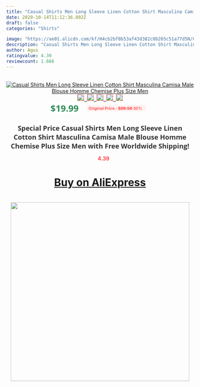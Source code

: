 ```yaml
---
title: "Casual Shirts Men Long Sleeve Linen Cotton Shirt Masculina Camisa Male Blouse Homme Chemise Plus Size Men"
date: 2020-10-14T11:12:36.892Z
draft: false
categories: "Shirts"

image: "https://ae01.alicdn.com/kf/H4cb2bf8b53af43d382c0b265c51a77d5N/Casual-Shirts-Men-Long-Sleeve-Linen-Cotton-Shirt-Masculina-Camisa-Male-Blouse-Homme-Chemise-Plus-Size.jpg"
description: "Casual Shirts Men Long Sleeve Linen Cotton Shirt Masculina Camisa Male Blouse Homme Chemise Plus Size Men"
author: Agus
ratingvalue: 4.39
reviewcount: 1.666
---
```

<br>
<div style="text-align: center;">
<a href="https://s.click.aliexpress.com/e/_97MWG5" target="_blank" rel="nofollow noopener noreferrer"><img alt="Casual Shirts Men Long Sleeve Linen Cotton Shirt Masculina Camisa Male Blouse Homme Chemise Plus Size Men" class="magnifier-image" src="https://ae01.alicdn.com/kf/H4cb2bf8b53af43d382c0b265c51a77d5N/Casual-Shirts-Men-Long-Sleeve-Linen-Cotton-Shirt-Masculina-Camisa-Male-Blouse-Homme-Chemise-Plus-Size.jpg_640x640.jpg">
<br>
<img style="border:1px solid salmon" src="https://ae01.alicdn.com/kf/H4cb2bf8b53af43d382c0b265c51a77d5N/Casual-Shirts-Men-Long-Sleeve-Linen-Cotton-Shirt-Masculina-Camisa-Male-Blouse-Homme-Chemise-Plus-Size.jpg_120x120.jpg">&nbsp;&nbsp;<img style="border:1px solid salmon" src="https://ae01.alicdn.com/kf/H91da55a1194a471583195cbf1afaa515i/Casual-Shirts-Men-Long-Sleeve-Linen-Cotton-Shirt-Masculina-Camisa-Male-Blouse-Homme-Chemise-Plus-Size.jpg_120x120.jpg">&nbsp;&nbsp;<img style="border:1px solid salmon" src="https://ae01.alicdn.com/kf/H5df784b11e3c4a77b220394e4b7e0221w/Casual-Shirts-Men-Long-Sleeve-Linen-Cotton-Shirt-Masculina-Camisa-Male-Blouse-Homme-Chemise-Plus-Size.jpg_120x120.jpg">&nbsp;&nbsp;<img style="border:1px solid salmon" src="https://ae01.alicdn.com/kf/H90c41cd82b524326a21120dd1fd907f6l/Casual-Shirts-Men-Long-Sleeve-Linen-Cotton-Shirt-Masculina-Camisa-Male-Blouse-Homme-Chemise-Plus-Size.jpg_120x120.jpg">&nbsp;&nbsp;<img style="border:1px solid salmon" src="https://ae01.alicdn.com/kf/H676f274295f74a33a4a9acb2d0197b41r/Casual-Shirts-Men-Long-Sleeve-Linen-Cotton-Shirt-Masculina-Camisa-Male-Blouse-Homme-Chemise-Plus-Size.jpg_120x120.jpg"></a></div><br0>
<div style="text-align: center;"><span style="background-color: white; border: 0px; box-sizing: border-box; color: seagreen; display: inline-block; font-family: &quot;open sans&quot; , &quot;arial&quot; , &quot;helvetica&quot; , sans-serif , &quot;heiti&quot;; font-size: 24px; font-stretch: inherit; font-weight: 700; line-height: inherit; margin: 0px 10px 0px 0px; padding: 0px; vertical-align: middle;">$19.99 </span>
<span style="background: rgb(255 , 241 , 241); border-radius: 3px; border: 0px; box-sizing: border-box; color: #ff4747; display: inline-block; font-family: inherit; font-size: 12px; font-stretch: inherit; font-style: inherit; font-variant: inherit; font-weight: 600; line-height: inherit; margin: 0px; padding: 2px 5px; transform: scale(0.9); vertical-align: middle;">Original Price : <b style="text-decoration: line-through;">$28.56 </b> 30%&nbsp;&nbsp;</span></div>
<h1 style="color: #333333; display: inline-block; font-family: &quot;open sans&quot; , &quot;arial&quot; , &quot;helvetica&quot; , sans-serif , &quot;heiti&quot;; font-size: 18px; font-stretch: inherit; font-weight: 700; text-align: center;">Special Price Casual Shirts Men Long Sleeve Linen Cotton Shirt Masculina Camisa Male Blouse Homme Chemise Plus Size Men with Free Worldwide Shipping!</h1>
<div style="color: #ff4747; text-align: center;">
<img src="https://4.bp.blogspot.com/-M0ZcTcb-5uY/XleCXlxnR4I/AAAAAAAAAEc/OrjgMkXV1oMQFaCRZj5HQwOCBcu3w1FegCPcBGAYYCw/s1600/star.png" style="height: 15px;">&nbsp;<b>4.39</b></div>
<div class="button_cont" align="center"><a class="buynow_a" href="https://s.click.aliexpress.com/e/_97MWG5" target="_blank" rel="nofollow noopener noreferrer"><H1>Buy on AliExpress</H1></a></div><br>
<div class="separator" style="clear: both; text-align: center;">
<img src="https://lh3.googleusercontent.com/-pTy5HemUv9M/XlePHvY0dAI/AAAAAAAAAE4/0nX5iRUoIWY8eMW9Dpxeirr157OZliDIgCLcBGAsYHQ/s1600/badge.gif" width="480">
</div>
